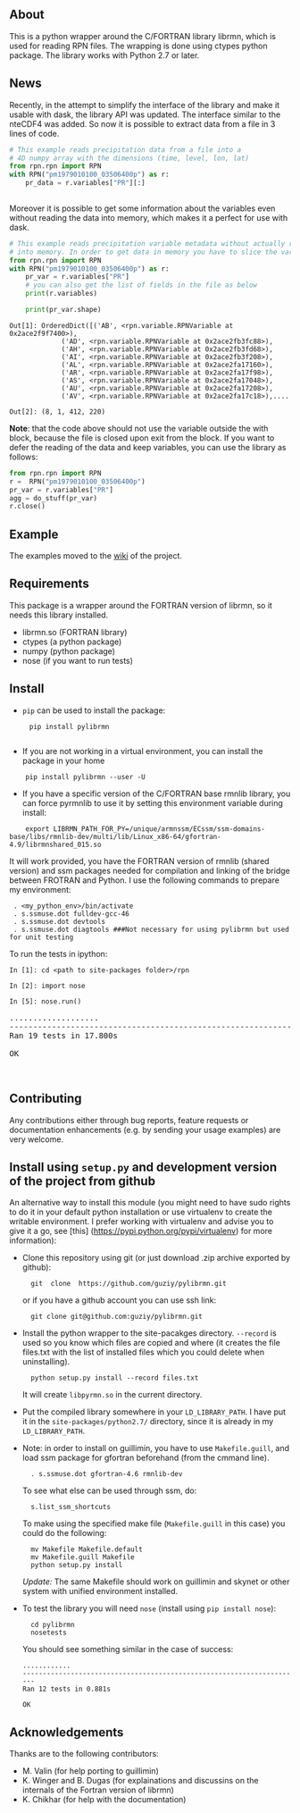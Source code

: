 About
------------
This is a python wrapper around the C/FORTRAN library librmn, which is used for reading RPN files.
The wrapping is done using ctypes python package. The library works with Python 2.7 or later.


News
------------
Recently, in the attempt to simplify the interface of the library and make it usable with dask, the library API was updated. The interface similar to the nteCDF4 was added. 
So now it is possible to extract data from a file in 3 lines of code. 


```python
# This example reads precipitation data from a file into a 
# 4D numpy array with the dimensions (time, level, lon, lat)
from rpn.rpn import RPN
with RPN("pm1979010100_03506400p") as r:
    pr_data = r.variables["PR"][:]
    
```

Moreover it is possible to get some information about the variables even without reading the data into 
memory, which makes it a perfect for use with dask.  

```python
# This example reads precipitation variable metadata without actually reading of the precipitation data
# into memory. In order to get data in memory you have to slice the variable. 
from rpn.rpn import RPN
with RPN("pm1979010100_03506400p") as r:
    pr_var = r.variables["PR"]
    # you can also get the list of fields in the file as below
    print(r.variables) 

    print(pr_var.shape)
```


```
Out[1]: OrderedDict([('AB', <rpn.variable.RPNVariable at 0x2ace2f9f7400>),
             ('AD', <rpn.variable.RPNVariable at 0x2ace2fb3fc88>),
             ('AH', <rpn.variable.RPNVariable at 0x2ace2fb3fd68>),
             ('AI', <rpn.variable.RPNVariable at 0x2ace2fb3f208>),
             ('AL', <rpn.variable.RPNVariable at 0x2ace2fa17160>),
             ('AR', <rpn.variable.RPNVariable at 0x2ace2fa17f98>),
             ('AS', <rpn.variable.RPNVariable at 0x2ace2fa17048>),
             ('AU', <rpn.variable.RPNVariable at 0x2ace2fa17208>),
             ('AV', <rpn.variable.RPNVariable at 0x2ace2fa17c18>),....

Out[2]: (8, 1, 412, 220)
```

**Note**: that the code above should not use the variable outside the with block, because the file is closed upon exit from the block.
If you want to defer the reading of the data and keep variables, you can use the library as follows:

```python
from rpn.rpn import RPN
r =  RPN("pm1979010100_03506400p")
pr_var = r.variables["PR"]
agg = do_stuff(pr_var)
r.close()
```



Example
------------

The examples moved to the [wiki](https://github.com/guziy/pylibrmn/wiki) of the project.

Requirements
------------
This package is a wrapper around the FORTRAN version of librmn, so it needs this library installed.

* librmn.so (FORTRAN library)
* ctypes (a python package)
* numpy (python package)
* nose (if you want to run tests)


Install
------------

* `pip` can be used to install the package:

```
     pip install pylibrmn
     
```
* If you are not working in a virtual environment, you can install the package in your home

```
    pip install pylibrmn --user -U
```

* If you have a specific version of the C/FORTRAN base rmnlib library, you can force pyrmnlib to use it by setting this environment variable during install:
```
    export LIBRMN_PATH_FOR_PY=/unique/armnssm/ECssm/ssm-domains-base/libs/rmnlib-dev/multi/lib/Linux_x86-64/gfortran-4.9/librmnshared_015.so
```

It will work provided, you have the FORTRAN version of rmnlib (shared version) and ssm packages needed for compilation and linking of the bridge between FROTRAN and Python.
I use the following commands to prepare my environment:

     . <my_python_env>/bin/activate
     . s.ssmuse.dot fulldev-gcc-46
     . s.ssmuse.dot devtools 
     . s.ssmuse.dot diagtools ###Not necessary for using pylibrmn but used for unit testing

To run the tests in ipython:


    In [1]: cd <path to site-packages folder>/rpn

    In [2]: import nose

    In [5]: nose.run()


<pre>
...................
----------------------------------------------------------------------
Ran 19 tests in 17.800s

OK
</pre>    
 


Contributing
------------
Any contributions either through bug reports, feature requests or documentation enhancements (e.g. by sending your usage examples) are very welcome. 


Install using `setup.py` and development version of the project from github
------------------------------------------------------------

An alternative way to install this module (you might need to have sudo rights to do it in your default python installation or use
virtualenv to create the writable environment. I prefer working with virtualenv and advise you to give it a go, see [this] (https://pypi.python.org/pypi/virtualenv) for more
information):

* Clone this repository using git (or just download .zip archive exported by github):
       
        git  clone  https://github.com/guziy/pylibrmn.git
 
    or if you have a github account you can use ssh link:

        git clone git@github.com:guziy/pylibrmn.git
        

* Install the python wrapper to the site-pacakges directory. `--record` is used so you know which files are copied
   and where (it creates the file files.txt with the list of installed files which you could delete when uninstalling).

        python setup.py install --record files.txt

   It will create `libpyrmn.so` in the current directory.

* Put the compiled library somewhere in your `LD_LIBRARY_PATH`.
     I have put it in the `site-packages/python2.7/` directory, since it is already in my `LD_LIBRARY_PATH`.

* Note: in order to install on guillimin, you have to use `Makefile.guill`, and load ssm package for gfortran beforehand (from the cmmand line).

        . s.ssmuse.dot gfortran-4.6 rmnlib-dev

  To see what else can be used through ssm, do:
        
        s.list_ssm_shortcuts

  To make using the specified make file (`Makefile.guill` in this case) you could do the following:
         
        mv Makefile Makefile.default
        mv Makefile.guill Makefile
        python setup.py install

  *Update:* The same Makefile should work on guillimin and skynet or other system with unified environment installed.

* To test the library you will need `nose` (install using `pip install nose`):

        cd pylibrmn
        nosetests

  You should see something similar in the case of success:

      ............
      ----------------------------------------------------------------------
      Ran 12 tests in 0.881s

      OK 

 

Acknowledgements
------------------------------------
Thanks are to the following contributors:
* M. Valin (for help porting to guillimin)
* K. Winger and B. Dugas (for explainations and discussins on the internals of the Fortran version of librmn)
* K. Chikhar (for help with the documentation)


    
